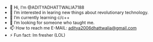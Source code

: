- 👋 Hi, I’m @ADITYADHATTWALIA7188
- 👀 I’m interested in learing new things about revolutionary technology.
- 🌱 I’m currently learning c/c++
- 💞️ I’m looking for someone who taught me.
- 📫 How to reach me E-MAIL: aditya2006dhattwalia@gmail.com
- ⚡ Fun fact: Im fresher (LOL)

<!---
ADITYADHATTWALIA7188/ADITYADHATTWALIA7188 is a ✨ special ✨ repository because its `README.md` (this file) appears on your GitHub profile.
You can click the Preview link to take a look at your changes.
--->
